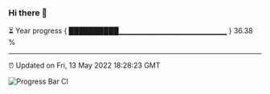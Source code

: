 ### Hi there 👋

⏳ Year progress { ██████████▁▁▁▁▁▁▁▁▁▁▁▁▁▁▁▁▁▁▁▁ } 36.38 %

---

⏰ Updated on Fri, 13 May 2022 18:28:23 GMT

![Progress Bar CI](https://github.com/ZhaoGui/ZhaoGui/workflows/Progress%20Bar%20CI/badge.svg)
